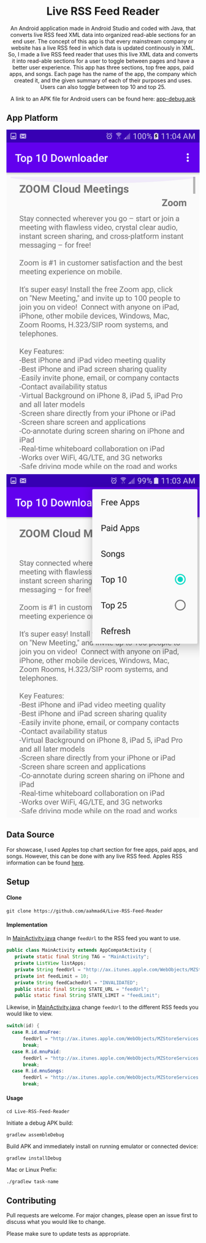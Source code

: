 <h1 align="center">Live RSS Feed Reader</h1> 

<p align="center">
An Android application made in Android Studio and coded with Java, that converts live RSS feed XML data into organized read-able sections for an end user. The concept of this app is that every mainstream company or website has a live RSS feed in which data is updated continously in XML. So, I made a live RSS feed reader that uses this live XML data and converts it into read-able sections for a user to toggle between pages and have a better user experience. This app has three sections, top free apps, paid apps, and songs. Each page has the name of the app, the company which created it, and the given summary of each of their purposes and uses. Users can also toggle between top 10 and top 25. 
</p>

<p align="center">
A link to an APK file for Android users can be found here: <a href="https://github.com/aahmad4/Live-RSS-Feed-Reader/blob/master/app-debug.apk" target="_blank">app-debug.apk</a>
</p>

## App Platform
 
 ![](screenshot1.png) ![](screenshot2.png)

## Data Source

 For showcase, I used Apples top chart section for free apps, paid apps, and songs. However, this can be done with any live RSS feed.
 Apples RSS information can be found  [here](https://www.apple.com/rss/).
  
## Setup
#### Clone
 
 ```
 git clone https://github.com/aahmad4/Live-RSS-Feed-Reader
 ```
 
#### Implementation
 
 In [MainActivity.java](https://github.com/aahmad4/Live-RSS-Feed-Reader/blob/master/app/src/main/java/com/example/top10downloader/MainActivity.java) change `feedUrl` to the RSS feed you want to use.
 ```java
 public class MainActivity extends AppCompatActivity {
    private static final String TAG = "MainActivity";
    private ListView listApps;
    private String feedUrl = "http://ax.itunes.apple.com/WebObjects/MZStoreServices.woa/ws/RSS/topfreeapplications/limit=%d/xml";
    private int feedLimit = 10;
    private String feedCachedUrl = "INVALIDATED";
    public static final String STATE_URL = "feedUrl";
    public static final String STATE_LIMIT = "feedLimit";
```

Likewise, in [MainActivity.java](https://github.com/aahmad4/Live-RSS-Feed-Reader/blob/master/app/src/main/java/com/example/top10downloader/MainActivity.java) change `feedUrl` to the different RSS feeds you would like to view.
```java
switch(id) {
  case R.id.mnuFree:
      feedUrl = "http://ax.itunes.apple.com/WebObjects/MZStoreServices.woa/ws/RSS/topfreeapplications/limit=%d/xml";
      break;
  case R.id.mnuPaid:
      feedUrl = "http://ax.itunes.apple.com/WebObjects/MZStoreServices.woa/ws/RSS/toppaidapplications/limit=%d/xml";
      break;
  case R.id.mnuSongs:
      feedUrl = "http://ax.itunes.apple.com/WebObjects/MZStoreServices.woa/ws/RSS/topsongs/limit=%d/xml";
      break;
```

#### Usage
```
cd Live-RSS-Feed-Reader
```
Initiate a debug APK build:
```
gradlew assembleDebug
```
Build APK and immediately install on running emulator or connected device:
```
gradlew installDebug
```
Mac or Linux Prefix:
```
./gradlew task-name
```
## Contributing
Pull requests are welcome. For major changes, please open an issue first to discuss what you would like to change.

Please make sure to update tests as appropriate.
 
